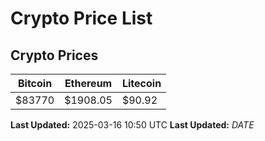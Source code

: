 # Crypto Price List

## Crypto Prices
| Bitcoin | Ethereum | Litecoin |
| ------- | -------- | -------- |
| $83770 | $1908.05 | $90.92 |
**Last Updated:** 2025-03-16 10:50 UTC
**Last Updated:** $DATE$
